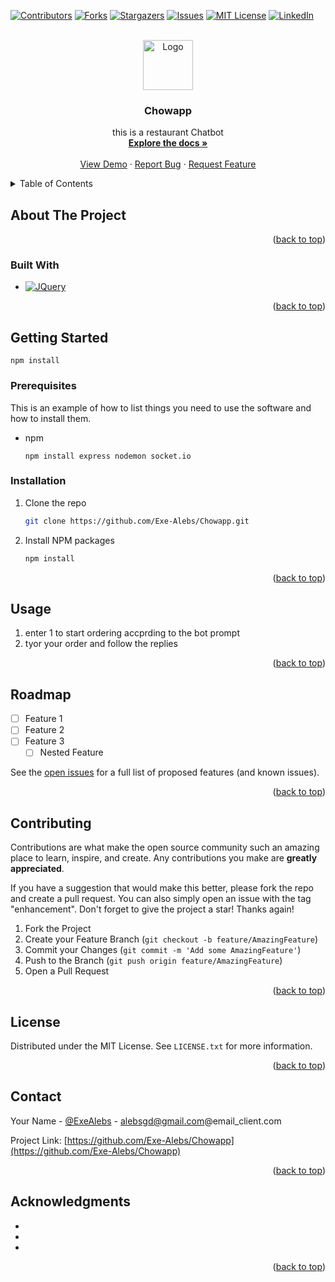 <a name="readme-top"></a>

[![Contributors][contributors-shield]][contributors-url]
[![Forks][forks-shield]][forks-url]
[![Stargazers][stars-shield]][stars-url]
[![Issues][issues-shield]][issues-url]
[![MIT License][license-shield]][license-url]
[![LinkedIn][linkedin-shield]][linkedin-url]

<!-- PROJECT LOGO -->
<br />
<div align="center">
  <a href="https://github.com/Exe-Alebs/Chowapp">
    <img src="images/logo.png" alt="Logo" width="80" height="80">
  </a>

<h3 align="center">Chowapp</h3>

  <p align="center">
     this is a restaurant Chatbot
    <br />
    <a href="https://github.com/Exe-Alebs/Chowapp"><strong>Explore the docs »</strong></a>
    <br />
    <br />
    <a href="https://github.com/Exe-Alebs/Chowapp">View Demo</a>
    ·
    <a href="https://github.com/Exe-Alebs/Chowapp/issues">Report Bug</a>
    ·
    <a href="https://github.com/Exe-Alebs/Chowapp/issues">Request Feature</a>
  </p>
</div>

<!-- TABLE OF CONTENTS -->
<details>
  <summary>Table of Contents</summary>
  <ol>
    <li>
      <a href="#about-the-project">About The Project</a>
      <ul>
        <li><a href="#built-with">Built With</a></li>
      </ul>
    </li>
    <li>
      <a href="#getting-started">Getting Started</a>
      <ul>
        <li><a href="#prerequisites">Prerequisites</a></li>
        <li><a href="#installation">Installation</a></li>
      </ul>
    </li>
    <li><a href="#usage">Usage</a></li>
    <li><a href="#roadmap">Roadmap</a></li>
    <li><a href="#contributing">Contributing</a></li>
    <li><a href="#license">License</a></li>
    <li><a href="#contact">Contact</a></li>
    <li><a href="#acknowledgments">Acknowledgments</a></li>
  </ol>
</details>

<!-- ABOUT THE PROJECT -->

## About The Project

<p align="right">(<a href="#readme-top">back to top</a>)</p>

### Built With

- [![JQuery][jquery.com]][jquery-url]

<p align="right">(<a href="#readme-top">back to top</a>)</p>

<!-- GETTING STARTED -->

## Getting Started

```
npm install
```

### Prerequisites

This is an example of how to list things you need to use the software and how to install them.

- npm
  ```
  npm install express nodemon socket.io
  ```

### Installation

1. Clone the repo
   ```sh
   git clone https://github.com/Exe-Alebs/Chowapp.git
   ```
2. Install NPM packages
   ```sh
   npm install
   ```

<p align="right">(<a href="#readme-top">back to top</a>)</p>

<!-- USAGE EXAMPLES -->

## Usage

1. enter 1 to start ordering accprding to the bot prompt
2. tyor your order and follow the replies

<p align="right">(<a href="#readme-top">back to top</a>)</p>

<!-- ROADMAP -->

## Roadmap

- [ ] Feature 1
- [ ] Feature 2
- [ ] Feature 3
  - [ ] Nested Feature

See the [open issues](https://github.com/Exe-Alebs/Chowapp/issues) for a full list of proposed features (and known issues).

<p align="right">(<a href="#readme-top">back to top</a>)</p>

<!-- CONTRIBUTING -->

## Contributing

Contributions are what make the open source community such an amazing place to learn, inspire, and create. Any contributions you make are **greatly appreciated**.

If you have a suggestion that would make this better, please fork the repo and create a pull request. You can also simply open an issue with the tag "enhancement".
Don't forget to give the project a star! Thanks again!

1. Fork the Project
2. Create your Feature Branch (`git checkout -b feature/AmazingFeature`)
3. Commit your Changes (`git commit -m 'Add some AmazingFeature'`)
4. Push to the Branch (`git push origin feature/AmazingFeature`)
5. Open a Pull Request

<p align="right">(<a href="#readme-top">back to top</a>)</p>

<!-- LICENSE -->

## License

Distributed under the MIT License. See `LICENSE.txt` for more information.

<p align="right">(<a href="#readme-top">back to top</a>)</p>

<!-- CONTACT -->

## Contact

Your Name - [@ExeAlebs](https://twitter.com/ExeAlebs) - alebsgd@gmail.com@email_client.com

Project Link: [https://github.com/Exe-Alebs/Chowapp](https://github.com/Exe-Alebs/Chowapp)

<p align="right">(<a href="#readme-top">back to top</a>)</p>

<!-- ACKNOWLEDGMENTS -->

## Acknowledgments

- []()
- []()
- []()

<p align="right">(<a href="#readme-top">back to top</a>)</p>

<!-- MARKDOWN LINKS & IMAGES -->
<!-- https://www.markdownguide.org/basic-syntax/#reference-style-links -->

[contributors-shield]: https://img.shields.io/github/contributors/Exe-Alebs/Chowapp.svg?style=for-the-badge
[contributors-url]: https://github.com/Exe-Alebs/Chowapp/graphs/contributors
[forks-shield]: https://img.shields.io/github/forks/Exe-Alebs/Chowapp.svg?style=for-the-badge
[forks-url]: https://github.com/Exe-Alebs/Chowapp/network/members
[stars-shield]: https://img.shields.io/github/stars/Exe-Alebs/Chowapp.svg?style=for-the-badge
[stars-url]: https://github.com/Exe-Alebs/Chowapp/stargazers
[issues-shield]: https://img.shields.io/github/issues/Exe-Alebs/Chowapp.svg?style=for-the-badge
[issues-url]: https://github.com/Exe-Alebs/Chowapp/issues
[license-shield]: https://img.shields.io/github/license/Exe-Alebs/Chowapp.svg?style=for-the-badge
[license-url]: https://github.com/Exe-Alebs/Chowapp/blob/master/LICENSE.txt
[linkedin-shield]: https://img.shields.io/badge/-LinkedIn-black.svg?style=for-the-badge&logo=linkedin&colorB=555
[linkedin-url]: https://linkedin.com/in/AlebiosuGbolahan
[jquery.com]: https://img.shields.io/badge/jQuery-0769AD?style=for-the-badge&logo=jquery&logoColor=white
[jquery-url]: https://jquery.com
